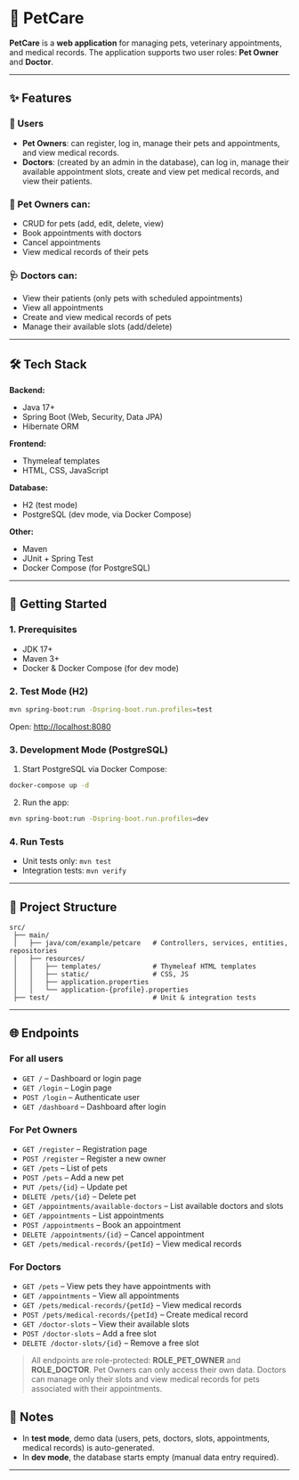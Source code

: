 # 🐾 PetCare

**PetCare** is a **web application** for managing pets, veterinary appointments, and medical records.
The application supports two user roles: **Pet Owner** and **Doctor**.

---

## ✨ Features

### 🔐 Users

* **Pet Owners**: can register, log in, manage their pets and appointments, and view medical records.
* **Doctors**: (created by an admin in the database), can log in, manage their available appointment slots, create and view pet medical records, and view their patients.

### 🐶 Pet Owners can:

* CRUD for pets (add, edit, delete, view)
* Book appointments with doctors
* Cancel appointments
* View medical records of their pets

### 🩺 Doctors can:

* View their patients (only pets with scheduled appointments)
* View all appointments
* Create and view medical records of pets
* Manage their available slots (add/delete)

---

## 🛠️ Tech Stack

**Backend:**

* Java 17+
* Spring Boot (Web, Security, Data JPA)
* Hibernate ORM

**Frontend:**

* Thymeleaf templates
* HTML, CSS, JavaScript

**Database:**

* H2 (test mode)
* PostgreSQL (dev mode, via Docker Compose)

**Other:**

* Maven
* JUnit + Spring Test
* Docker Compose (for PostgreSQL)

---

## 🚀 Getting Started

### 1. Prerequisites

* JDK 17+
* Maven 3+
* Docker & Docker Compose (for dev mode)

### 2. Test Mode (H2)

```bash
mvn spring-boot:run -Dspring-boot.run.profiles=test
```

Open: [http://localhost:8080](http://localhost:8080)

### 3. Development Mode (PostgreSQL)

1. Start PostgreSQL via Docker Compose:

```bash
docker-compose up -d
```

2. Run the app:

```bash
mvn spring-boot:run -Dspring-boot.run.profiles=dev
```

### 4. Run Tests

* Unit tests only: `mvn test`
* Integration tests: `mvn verify`

---

## 📂 Project Structure

```
src/
 ├── main/
 │   ├── java/com/example/petcare   # Controllers, services, entities, repositories
 │   ├── resources/
 │   │   ├── templates/             # Thymeleaf HTML templates
 │   │   ├── static/                # CSS, JS
 │   │   ├── application.properties
 │   │   └── application-{profile}.properties
 ├── test/                          # Unit & integration tests
```

---

## 🌐 Endpoints

### For all users

* `GET /` – Dashboard or login page
* `GET /login` – Login page
* `POST /login` – Authenticate user
* `GET /dashboard` – Dashboard after login

### For Pet Owners

* `GET /register` – Registration page
* `POST /register` – Register a new owner
* `GET /pets` – List of pets
* `POST /pets` – Add a new pet
* `PUT /pets/{id}` – Update pet
* `DELETE /pets/{id}` – Delete pet
* `GET /appointments/available-doctors` – List available doctors and slots
* `GET /appointments` – List appointments
* `POST /appointments` – Book an appointment
* `DELETE /appointments/{id}` – Cancel appointment
* `GET /pets/medical-records/{petId}` – View medical records

### For Doctors

* `GET /pets` – View pets they have appointments with
* `GET /appointments` – View all appointments
* `GET /pets/medical-records/{petId}` – View medical records
* `POST /pets/medical-records/{petId}` – Create medical record
* `GET /doctor-slots` – View their available slots
* `POST /doctor-slots` – Add a free slot
* `DELETE /doctor-slots/{id}` – Remove a free slot

> All endpoints are role-protected: **ROLE\_PET\_OWNER** and **ROLE\_DOCTOR**.
> Pet Owners can only access their own data. Doctors can manage only their slots and view medical records for pets associated with their appointments.

## 📖 Notes 

- In **test mode**, demo data (users, pets, doctors, slots, appointments, medical records) is auto-generated.
- In **dev mode**, the database starts empty (manual data entry required). 

---